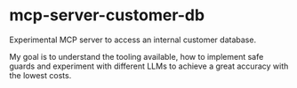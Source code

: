 # mcp-server-customer-db
Experimental MCP server to access an internal customer database.

My goal is to understand the tooling available, how to implement safe guards and experiment with different LLMs to achieve a great accuracy with the lowest costs.
